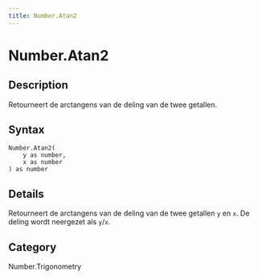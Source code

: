 ```yaml
---
title: Number.Atan2
---
```


# Number.Atan2


## Description

Retourneert de arctangens van de deling van de twee getallen.


## Syntax

```powerquery
Number.Atan2(
    y as number,
    x as number
) as number
```


## Details

Retourneert de arctangens van de deling van de twee getallen <code>y</code> en <code>x</code>. De deling wordt neergezet als <code>y</code>/<code>x</code>.



## Category
Number.Trigonometry
